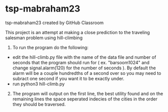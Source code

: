 # tsp-mabraham23
tsp-mabraham23 created by GitHub Classroom


This project is an attempt at making a close prediction to the traveling salesman problem using hill-climbing

1. To run the program do the following:
  - edit the hill-climb.py file with the name of the data file and number of seconds that the program should run for ( ex. "barsoom1024" and change signal.alarm(120) for the number of seconds ). By default the alarm will be a couple hundredths of a second over so you may need to subract one second if you want it to be exactly under.
  - run python3 hill-climb.py
  
2. The program will output on the first line, the best utility found and on the remaining lines the space seperated indecies of the cities in the order they should be traversed.
